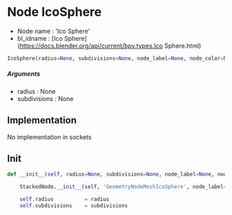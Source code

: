 # Node IcoSphere

- Node name : 'Ico Sphere'
- bl_idname : [Ico Sphere](https://docs.blender.org/api/current/bpy.types.Ico Sphere.html)


``` python
IcoSphere(radius=None, subdivisions=None, node_label=None, node_color=None)
```
##### Arguments

- radius : None
- subdivisions : None

## Implementation

No implementation in sockets

## Init

``` python
def __init__(self, radius=None, subdivisions=None, node_label=None, node_color=None):

    StackedNode.__init__(self, 'GeometryNodeMeshIcoSphere', node_label=node_label, node_color=node_color)

    self.radius          = radius
    self.subdivisions    = subdivisions
```
